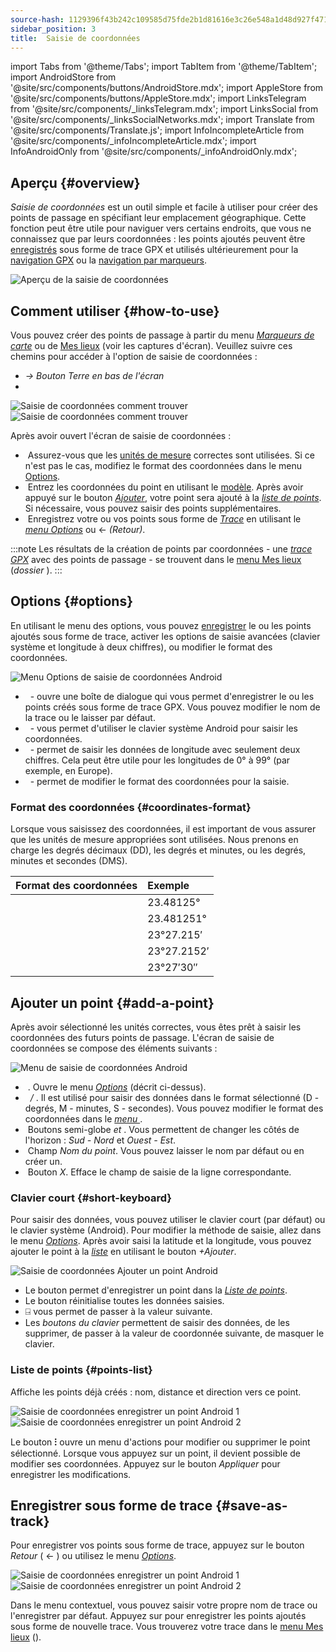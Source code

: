 ```yaml
---
source-hash: 1129396f43b242c109585d75fde2b1d81616e3c26e548a1d48d927f47118a97b
sidebar_position: 3
title:  Saisie de coordonnées
---
```


import Tabs from '@theme/Tabs';
import TabItem from '@theme/TabItem';
import AndroidStore from '@site/src/components/buttons/AndroidStore.mdx';
import AppleStore from '@site/src/components/buttons/AppleStore.mdx';
import LinksTelegram from '@site/src/components/_linksTelegram.mdx';
import LinksSocial from '@site/src/components/_linksSocialNetworks.mdx';
import Translate from '@site/src/components/Translate.js';
import InfoIncompleteArticle from '@site/src/components/_infoIncompleteArticle.mdx';
import InfoAndroidOnly from '@site/src/components/_infoAndroidOnly.mdx';


<InfoAndroidOnly />

## Aperçu {#overview}

*Saisie de coordonnées* est un outil simple et facile à utiliser pour créer des points de passage en spécifiant leur emplacement géographique. Cette fonction peut être utile pour naviguer vers certains endroits, que vous ne connaissez que par leurs coordonnées : les points ajoutés peuvent être [enregistrés](#save-as-track) sous forme de trace GPX et utilisés ultérieurement pour la [navigation GPX](../navigation/setup/gpx-navigation.md) ou la [navigation par marqueurs](../navigation/setup/markers-navigation.md#add-gpx).

![Aperçu de la saisie de coordonnées](@site/static/img/plan-route/coordinates_input/coordinates_input_overview.png)

## Comment utiliser {#how-to-use}

Vous pouvez créer des points de passage à partir du menu *[Marqueurs de carte](../personal/markers.md#actions)* ou de [Mes lieux](../personal/myplaces.md) (voir les captures d'écran). Veuillez suivre ces chemins pour accéder à l'option de saisie de coordonnées :
  - *<Translate android="true" ids="shared_string_menu,shared_string_my_places,shared_string_gpx_tracks"/> → Bouton Terre en bas de l'écran*
  - *<Translate android="true" ids="shared_string_menu,map_markers_item,shared_string_more_without_dots,coordinate_input"/>*

![Saisie de coordonnées comment trouver](@site/static/img/plan-route/coordinates_input/coordinates_input_how_to_find_1.png) ![Saisie de coordonnées comment trouver](@site/static/img/plan-route/coordinates_input/coordinates_input_how_to_find_2.png)

Après avoir ouvert l'écran de saisie de coordonnées :

- &nbsp;Assurez-vous que les [unités de mesure](#coordinates-format) correctes sont utilisées. Si ce n'est pas le cas, modifiez le format des coordonnées dans le menu [Options](#options).
- &nbsp;Entrez les coordonnées du point en utilisant le [modèle](#add-a-point). Après avoir appuyé sur le bouton *[Ajouter](#add-a-point)*, votre point sera ajouté à la *[liste de points](#points-list)*. Si nécessaire, vous pouvez saisir des points supplémentaires.
- &nbsp;Enregistrez votre ou vos points sous forme de *[Trace](../personal/tracks/manage-tracks.md)* en utilisant le *[menu Options](#options)* ou &#8592; *(Retour)*.

:::note
Les résultats de la création de points par coordonnées - une *[trace GPX](../personal/tracks/manage-tracks.md)* avec des points de passage - se trouvent dans le [menu Mes lieux](../personal/myplaces.md) (*dossier <Translate android="true" ids="shared_string_menu,shared_string_my_places,shared_string_gpx_tracks,map_markers_item"/>*).
:::

## Options {#options}

En utilisant le menu des options, vous pouvez [enregistrer](#save-as-track) le ou les points ajoutés sous forme de trace, activer les options de saisie avancées (clavier système et longitude à deux chiffres), ou modifier le format des coordonnées.

![Menu Options de saisie de coordonnées Android](@site/static/img/plan-route/coordinates_input/coordinates_input_options.png)

- &nbsp;*<Translate android="true" ids="coord_input_save_as_track"/>* - ouvre une boîte de dialogue qui vous permet d'enregistrer le ou les points créés sous forme de trace GPX. Vous pouvez modifier le nom de la trace ou le laisser par défaut.
- &nbsp;*<Translate android="true" ids="use_system_keyboard"/>* - vous permet d'utiliser le clavier système Android pour saisir les coordonnées.
- &nbsp;*<Translate android="true" ids="use_two_digits_longitude"/>* - permet de saisir les données de longitude avec seulement deux chiffres. Cela peut être utile pour les longitudes de 0° à 99° (par exemple, en Europe).
- &nbsp;*<Translate android="true" ids="coordinates_format"/>* - permet de modifier le format des coordonnées pour la saisie.

### Format des coordonnées {#coordinates-format}

Lorsque vous saisissez des coordonnées, il est important de vous assurer que les unités de mesure appropriées sont utilisées. Nous prenons en charge les degrés décimaux (DD), les degrés et minutes, ou les degrés, minutes et secondes (DMS).

|Format des coordonnées| Exemple |
|:------|:------|
|<Translate android="true" ids="dd_ddddd_format"/> |23.48125°|
|<Translate android="true" ids="dd_dddddd_format"/> | 23.481251°|
|<Translate android="true" ids="dd_mm_mmm_format"/> | 23°27.215′|
|<Translate android="true" ids="dd_mm_mmmm_format"/> | 23°27.2152′|
|<Translate android="true" ids="dd_mm_ss_format"/> | 23°27′30″|

## Ajouter un point {#add-a-point}

Après avoir sélectionné les unités correctes, vous êtes prêt à saisir les coordonnées des futurs points de passage.
L'écran de saisie de coordonnées se compose des éléments suivants :

![Menu de saisie de coordonnées Android](@site/static/img/plan-route/coordinates_input/coordinates_input_add_point.png)

- &nbsp;*<Translate android="true" ids="shared_string_options"/>*. Ouvre le menu *[Options](#options)* (décrit ci-dessus).
- &nbsp;*<Translate android="true" ids="navigate_point_latitude"/> / <Translate android="true" ids="navigate_point_longitude"/>*. Il est utilisé pour saisir des données dans le format sélectionné (D - degrés, M - minutes, S - secondes). Vous pouvez modifier le format des coordonnées dans le *[menu <Translate android="true" ids="shared_string_options"/>](#options)*.
- &nbsp;Boutons semi-globe *<Translate android="true" ids="navigate_point_latitude"/> et <Translate android="true" ids="navigate_point_longitude"/>*. Vous permettent de changer les côtés de l'horizon : *Sud - Nord* et *Ouest - Est*.
- &nbsp;Champ *Nom du point*. Vous pouvez laisser le nom par défaut ou en créer un.
- &nbsp;Bouton *X*. Efface le champ de saisie de la ligne correspondante.

### Clavier court {#short-keyboard}

Pour saisir des données, vous pouvez utiliser le clavier court (par défaut) ou le clavier système (Android). Pour modifier la méthode de saisie, allez dans le menu *[Options](#options)*. Après avoir saisi la latitude et la longitude, vous pouvez ajouter le point à la *[liste](#points-list)* en utilisant le bouton *+Ajouter*.

![Saisie de coordonnées Ajouter un point Android](@site/static/img/plan-route/coordinates_input/coordinates_input_keyboard.png)

- Le bouton *<Translate android="true" ids="shared_string_add"/>* permet d'enregistrer un point dans la *[Liste de points](#points-list)*.
- Le bouton *<Translate android="true" ids="shared_string_clear"/>* réinitialise toutes les données saisies.
- &#9032; vous permet de passer à la valeur suivante.
- Les *boutons du clavier* permettent de saisir des données, de les supprimer, de passer à la valeur de coordonnée suivante, de masquer le clavier.

### Liste de points {#points-list}

Affiche les points déjà créés : nom, distance et direction vers ce point.

![Saisie de coordonnées enregistrer un point Android 1](@site/static/img/plan-route/coordinates_input/coordinates_input_points_list_1.png) ![Saisie de coordonnées enregistrer un point Android 2](@site/static/img/plan-route/coordinates_input/coordinates_input_points_list_2.png)

Le bouton **⁝** ouvre un menu d'actions pour modifier ou supprimer le point sélectionné.
Lorsque vous appuyez sur un point, il devient possible de modifier ses coordonnées. Appuyez sur le bouton *Appliquer* pour enregistrer les modifications.

## Enregistrer sous forme de trace {#save-as-track}

Pour enregistrer vos points sous forme de trace, appuyez sur le bouton *Retour* ( &#8592; ) ou utilisez le menu *[Options](#options)*.

![Saisie de coordonnées enregistrer un point Android 1](@site/static/img/plan-route/coordinates_input/coordinates_input_save.png) ![Saisie de coordonnées enregistrer un point Android 2](@site/static/img/plan-route/coordinates_input/coordinates_input_my_places_list.png)

Dans le menu contextuel, vous pouvez saisir votre propre nom de trace ou l'enregistrer par défaut. Appuyez sur <Translate android="true" ids="shared_string_save"/> pour enregistrer les points ajoutés sous forme de nouvelle trace.
Vous trouverez votre trace dans le [menu Mes lieux](../personal/myplaces.md) (<Translate android="true" ids="shared_string_menu,shared_string_my_places,shared_string_gpx_tracks,map_markers_item"/>).